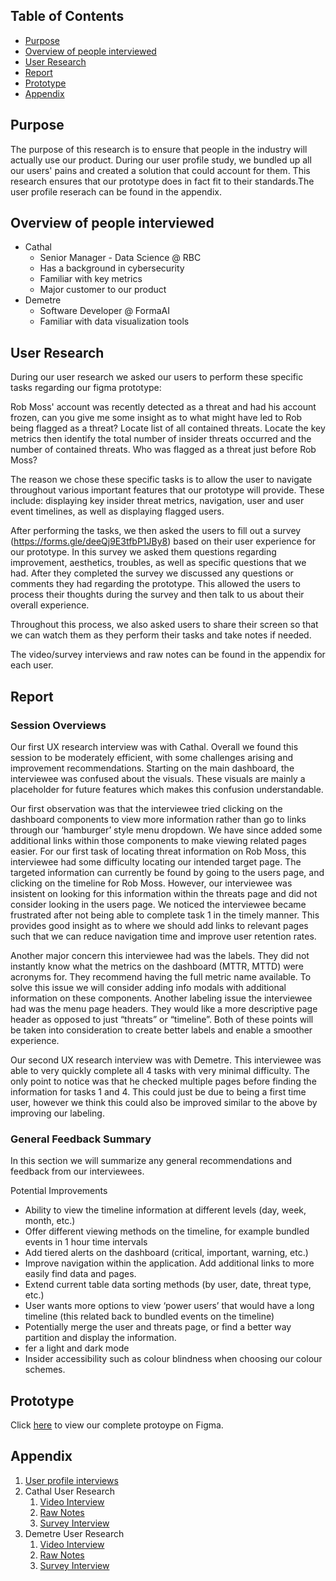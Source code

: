 Table of Contents
---
- [Purpose](#purpose)
- [Overview of people interviewed](#overview-of-people-interviewed)
- [User Research](#user-reserach)
- [Report](#report)
- [Prototype](#prototype)
- [Appendix](#appendix )

## Purpose
The purpose of this research is to ensure that people in the industry will actually use our product. During our user profile study, we bundled up all our users' pains and created a solution that could account for them. This research ensures that our prototype does in fact fit to their standards.The user profile reserach can be found in the appendix.

## Overview of people interviewed
* Cathal
    * Senior Manager - Data Science @ RBC
    * Has a background in cybersecurity
    * Familiar with key metrics
    * Major customer to our product
* Demetre
    * Software Developer @ FormaAI
    * Familiar with data visualization tools

## User Research
During our user research we asked our users to perform these specific tasks regarding our figma prototype:

Rob Moss' account was recently detected as a threat and had his account frozen, can you give me some insight as to what might have led to Rob being flagged as a threat?
Locate list of all contained threats.
Locate the key metrics then identify the total number of insider threats occurred and the number of contained threats.
Who was flagged as a threat just before Rob Moss?

The reason we chose these specific tasks is to allow the user to navigate throughout various important features that our prototype will provide. These include: displaying key insider threat metrics, navigation, user and user event timelines, as well as displaying flagged users.

After performing the tasks, we then asked the users to fill out a survey (https://forms.gle/deeQj9E3tfbP1JBy8) based on their user experience for our prototype. In this survey we asked them questions regarding improvement, aesthetics, troubles, as well as specific questions that we had. After they completed the survey we discussed any questions or comments they had regarding the prototype. This allowed the users to process their thoughts during the survey and then talk to us about their overall experience.

Throughout this process, we also asked users to share their screen so that we can watch them as they perform their tasks and take notes if needed. 

The video/survey interviews and raw notes can be found in the appendix for each user.

## Report
### Session Overviews
Our first UX research interview was with Cathal. Overall we found this session to be moderately efficient, with some challenges arising and improvement recommendations. Starting on the main dashboard, the interviewee was confused about the visuals. These visuals are mainly a placeholder for future features which makes this confusion understandable. 

Our first observation was that the interviewee tried clicking on the dashboard components to view more information rather than go to links through our ‘hamburger’ style menu dropdown. We have since added some additional links within those components to make viewing related pages easier. For our first task of locating threat information on Rob Moss, this interviewee had some difficulty locating our intended target page. The targeted information can currently be found by going to the users page, and clicking on the timeline for Rob Moss. However, our interviewee was insistent on looking for this information within the threats page and did not consider looking in the users page. We noticed the interviewee became frustrated after not being able to complete task 1 in the timely manner. This provides good insight as to where we should add links to relevant pages such that we can reduce navigation time and improve user retention rates. 

Another major concern this interviewee had was the labels. They did not instantly know what the metrics on the dashboard (MTTR, MTTD) were acronyms for. They recommend having the full metric name available. To solve this issue we will consider adding info modals with additional information on these components. Another labeling issue the interviewee had was the menu page headers. They would like a more descriptive page header as opposed to just “threats” or “timeline”. Both of these points will be taken into consideration to create better labels and enable a smoother experience.

Our second UX research interview was with Demetre. This interviewee was able to very quickly complete all 4 tasks with very minimal difficulty. The only point to notice was that he checked multiple pages before finding the information for tasks 1 and 4. This could just be due to being a first time user, however we think this could also be improved similar to the above by improving our labeling. 


### General Feedback Summary
In this section we will summarize any general recommendations and feedback from our interviewees.

Potential Improvements

* Ability to view the timeline information at different levels (day, week, month, etc.)
* Offer different viewing methods on the timeline, for example bundled events in 1 hour time intervals
* Add tiered alerts on the dashboard (critical, important, warning, etc.)
* Improve navigation within the application. Add additional links to more easily find data and pages. 
* Extend current table data sorting methods (by user, date, threat type, etc.)
* User wants more options to view ‘power users’ that would have a long timeline (this related back to bundled events on the timeline)
* Potentially merge the user and threats page, or find a better way partition and display the information.
* fer a light and dark mode
* Insider accessibility such as colour blindness when choosing our colour schemes. 

## Prototype
Click [here](https://www.figma.com/proto/OwXj6Ij7pyiuH3K3YK4NyS/Cyberity-Prototype?node-id=109%3A53159&scaling=min-zoom) to view our complete protoype on Figma.

## Appendix

1. [User profile interviews](./data/user_profile_interviews.pdf)
2. Cathal User Research
    1. [Video Interview](https://utoronto.zoom.us/rec/share/a32A6IY2qVHLaKjjYpxD4RsqpI5f-huRwCPajzow2h9qYHqiFqbITlhRk3CQBKtS.6v-0pMG3g8d5SUIq)
    2. [Raw Notes](./data/user_research_cathal_rawnotes.txt)
    3. [Survey Interview](./data/user_research_cathal.pdf)
3. Demetre User Research
    1. [Video Interview](https://utoronto.zoom.us/rec/share/LwsuE5Dy_iAjw0urVDOuYtfEqeMMLEKSfxl8aFTxRpJhG-N9EASEgQjH_YqhS365.bMnWrnjcYKCpBodg)
    2. [Raw Notes](./data/user_research_demetre_rawnotes.txt)
    3. [Survey Interview](./data/user_research_demetre.pdf)

